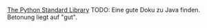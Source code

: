 [The Python Standard Library](https://docs.python.org/3/library/index.html)
TODO: Eine gute Doku zu Java finden. Betonung liegt auf "gut".